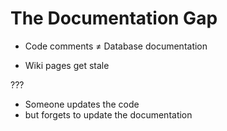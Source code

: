 # The Documentation Gap


- Code comments ≠ Database documentation



- Wiki pages get stale

???

- Someone updates the code
- but forgets to update the documentation
